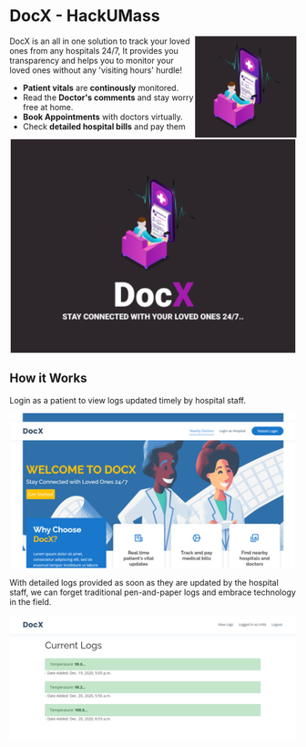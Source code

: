 # DocX - HackUMass
<img src="./snaps/logo.png" align="right"
     alt="DocX logo" width="178" height="178">

DocX is an all in one solution to track your loved ones from any hospitals 24/7, It provides you transparency and helps you to monitor your loved ones without any 'visiting hours' hurdle!

* **Patient vitals** are **continously** monitored.
* Read the **Doctor's comments** and stay worry free at home.
* **Book Appointments** with doctors virtually.
 * Check **detailed hospital bills** and pay them

<p align="center">
  <img src="./DOCX.png " alt="Home Page" width="500">
</p>

## How it Works
Login as a patient to view logs updated timely by hospital staff.
<p align="center">
  <img src="./snaps/homepage.PNG" alt="Home Page" width="500">
</p>


With detailed logs provided as soon as they are updated by the hospital staff, we can forget traditional pen-and-paper logs and embrace technology in the field.

<p align="center">
  <img src="./snaps/viewlogs.PNG" alt="Detailed Logs" width="650">
</p>

